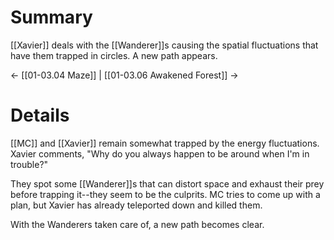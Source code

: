 # Summary
[[Xavier]] deals with the [[Wanderer]]s causing the spatial fluctuations that have them trapped in circles. A new path appears.

← [[01-03.04 Maze]] | [[01-03.06 Awakened Forest]] →
# Details
[[MC]] and [[Xavier]] remain somewhat trapped by the energy fluctuations. Xavier comments, "Why do you always happen to be around when I'm in trouble?"

They spot some [[Wanderer]]s that can distort space and exhaust their prey before trapping it--they seem to be the culprits. MC tries to come up with a plan, but Xavier has already teleported down and killed them.

With the Wanderers taken care of, a new path becomes clear.
